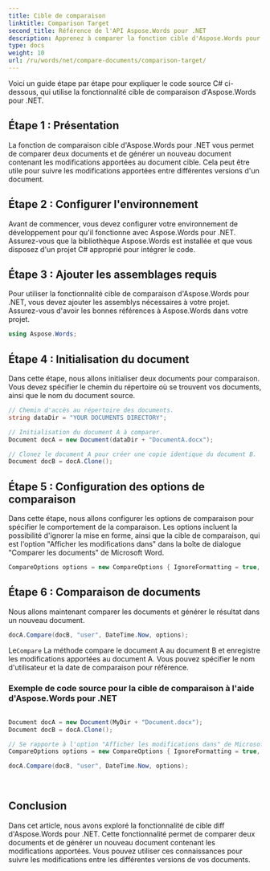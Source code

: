 ```yaml
---
title: Cible de comparaison
linktitle: Comparison Target
second_title: Référence de l'API Aspose.Words pour .NET
description: Apprenez à comparer la fonction cible d'Aspose.Words pour .NET qui vous permet de comparer des documents et de générer un nouveau document contenant les modifications apportées.
type: docs
weight: 10
url: /ru/words/net/compare-documents/comparison-target/
---
```


Voici un guide étape par étape pour expliquer le code source C# ci-dessous, qui utilise la fonctionnalité cible de comparaison d'Aspose.Words pour .NET.

## Étape 1 : Présentation

La fonction de comparaison cible d'Aspose.Words pour .NET vous permet de comparer deux documents et de générer un nouveau document contenant les modifications apportées au document cible. Cela peut être utile pour suivre les modifications apportées entre différentes versions d'un document.

## Étape 2 : Configurer l'environnement

Avant de commencer, vous devez configurer votre environnement de développement pour qu'il fonctionne avec Aspose.Words pour .NET. Assurez-vous que la bibliothèque Aspose.Words est installée et que vous disposez d'un projet C# approprié pour intégrer le code.

## Étape 3 : Ajouter les assemblages requis

Pour utiliser la fonctionnalité cible de comparaison d'Aspose.Words pour .NET, vous devez ajouter les assemblys nécessaires à votre projet. Assurez-vous d'avoir les bonnes références à Aspose.Words dans votre projet.

```csharp
using Aspose.Words;
```

## Étape 4 : Initialisation du document

Dans cette étape, nous allons initialiser deux documents pour comparaison. Vous devez spécifier le chemin du répertoire où se trouvent vos documents, ainsi que le nom du document source.

```csharp
// Chemin d'accès au répertoire des documents.
string dataDir = "YOUR DOCUMENTS DIRECTORY";

// Initialisation du document A à comparer.
Document docA = new Document(dataDir + "DocumentA.docx");

// Clonez le document A pour créer une copie identique du document B.
Document docB = docA.Clone();
```

## Étape 5 : Configuration des options de comparaison

Dans cette étape, nous allons configurer les options de comparaison pour spécifier le comportement de la comparaison. Les options incluent la possibilité d'ignorer la mise en forme, ainsi que la cible de comparaison, qui est l'option "Afficher les modifications dans" dans la boîte de dialogue "Comparer les documents" de Microsoft Word.

```csharp
CompareOptions options = new CompareOptions { IgnoreFormatting = true, Target = ComparisonTargetType.New };
```

## Étape 6 : Comparaison de documents

Nous allons maintenant comparer les documents et générer le résultat dans un nouveau document.

```csharp
docA.Compare(docB, "user", DateTime.Now, options);
```

 Le`Compare` La méthode compare le document A au document B et enregistre les modifications apportées au document A. Vous pouvez spécifier le nom d'utilisateur et la date de comparaison pour référence.

### Exemple de code source pour la cible de comparaison à l'aide d'Aspose.Words pour .NET


```csharp
            
Document docA = new Document(MyDir + "Document.docx");
Document docB = docA.Clone();

// Se rapporte à l'option "Afficher les modifications dans" de Microsoft Word dans la boîte de dialogue "Comparer les documents".
CompareOptions options = new CompareOptions { IgnoreFormatting = true, Target = ComparisonTargetType.New };

docA.Compare(docB, "user", DateTime.Now, options);
            
        
```

## Conclusion

Dans cet article, nous avons exploré la fonctionnalité de cible diff d'Aspose.Words pour .NET. Cette fonctionnalité permet de comparer deux documents et de générer un nouveau document contenant les modifications apportées. Vous pouvez utiliser ces connaissances pour suivre les modifications entre les différentes versions de vos documents.

